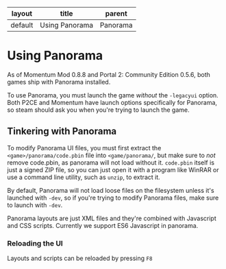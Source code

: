 | layout | title | parent |
|---|---|---|
| default | Using Panorama | Panorama |

# Using Panorama

As of Momentum Mod 0.8.8 and Portal 2: Community Edition 0.5.6, both games ship with Panorama installed. 

To use Panorama, you must launch the game *without* the `-legacyui` option. Both P2CE and Momentum have launch options specifically for Panorama,
so steam should ask you when you're trying to launch the game. 

## Tinkering with Panorama

To modify Panorama UI files, you must first extract the `<game>/panorama/code.pbin` file into `<game/panorama/`, but make sure to 
*not* remove code.pbin, as panorama will not load without it. `code.pbin` itself is just a signed ZIP file, so you can just open it 
with a program like WinRAR or use a command line utility, such as `unzip`, to extract it.

By default, Panorama will not load loose files on the filesystem unless it's launched with `-dev`, so if you're trying to modify
Panorama files, make sure to launch with `-dev`. 

Panorama layouts are just XML files and they're combined with Javascript and CSS scripts. 
Currently we support ES6 Javascript in panorama.

### Reloading the UI 

Layouts and scripts can be reloaded by pressing `F8`
